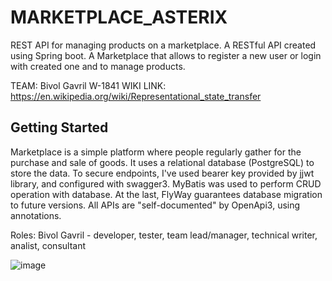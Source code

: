 # MARKETPLACE_ASTERIX
REST API for managing products on a marketplace.  A RESTful API created using Spring boot. A Marketplace that allows to register a new user or login with created one and to manage products.

TEAM: Bivol Gavril W-1841
WIKI LINK: https://en.wikipedia.org/wiki/Representational_state_transfer

## Getting Started

Marketplace is a simple platform where people
regularly gather for the purchase and sale of goods. 
It uses a relational database (PostgreSQL) to store the data. 
To secure endpoints, I've used bearer key provided by 
jjwt library, and configured with swagger3. MyBatis was used to
perform CRUD operation with database. At the last, FlyWay guarantees
database migration to future versions.
All APIs are "self-documented" by OpenApi3, using annotations.

Roles: Bivol Gavril - developer, tester, team lead/manager, technical writer, analist, consultant

![image](https://user-images.githubusercontent.com/68549495/134401398-c46969b4-7b3c-4d90-a8af-2272e1e1db2f.png)
